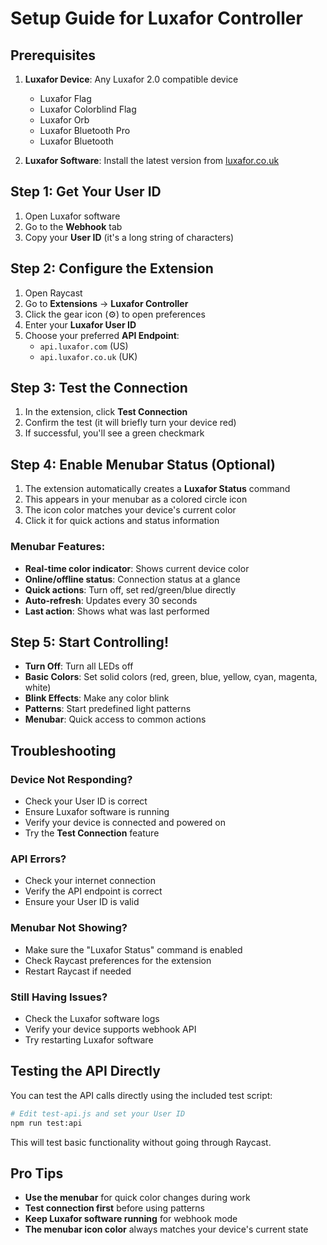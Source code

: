 # Setup Guide for Luxafor Controller

## Prerequisites

1. **Luxafor Device**: Any Luxafor 2.0 compatible device
   - Luxafor Flag
   - Luxafor Colorblind Flag
   - Luxafor Orb
   - Luxafor Bluetooth Pro
   - Luxafor Bluetooth

2. **Luxafor Software**: Install the latest version from [luxafor.co.uk](https://luxafor.co.uk/download/)

## Step 1: Get Your User ID

1. Open Luxafor software
2. Go to the **Webhook** tab
3. Copy your **User ID** (it's a long string of characters)

## Step 2: Configure the Extension

1. Open Raycast
2. Go to **Extensions** → **Luxafor Controller**
3. Click the gear icon (⚙️) to open preferences
4. Enter your **Luxafor User ID**
5. Choose your preferred **API Endpoint**:
   - `api.luxafor.com` (US)
   - `api.luxafor.co.uk` (UK)

## Step 3: Test the Connection

1. In the extension, click **Test Connection**
2. Confirm the test (it will briefly turn your device red)
3. If successful, you'll see a green checkmark

## Step 4: Enable Menubar Status (Optional)

1. The extension automatically creates a **Luxafor Status** command
2. This appears in your menubar as a colored circle icon
3. The icon color matches your device's current color
4. Click it for quick actions and status information

### Menubar Features:
- **Real-time color indicator**: Shows current device color
- **Online/offline status**: Connection status at a glance
- **Quick actions**: Turn off, set red/green/blue directly
- **Auto-refresh**: Updates every 30 seconds
- **Last action**: Shows what was last performed

## Step 5: Start Controlling!

- **Turn Off**: Turn all LEDs off
- **Basic Colors**: Set solid colors (red, green, blue, yellow, cyan, magenta, white)
- **Blink Effects**: Make any color blink
- **Patterns**: Start predefined light patterns
- **Menubar**: Quick access to common actions

## Troubleshooting

### Device Not Responding?
- Check your User ID is correct
- Ensure Luxafor software is running
- Verify your device is connected and powered on
- Try the **Test Connection** feature

### API Errors?
- Check your internet connection
- Verify the API endpoint is correct
- Ensure your User ID is valid

### Menubar Not Showing?
- Make sure the "Luxafor Status" command is enabled
- Check Raycast preferences for the extension
- Restart Raycast if needed

### Still Having Issues?
- Check the Luxafor software logs
- Verify your device supports webhook API
- Try restarting Luxafor software

## Testing the API Directly

You can test the API calls directly using the included test script:

```bash
# Edit test-api.js and set your User ID
npm run test:api
```

This will test basic functionality without going through Raycast.

## Pro Tips

- **Use the menubar** for quick color changes during work
- **Test connection first** before using patterns
- **Keep Luxafor software running** for webhook mode
- **The menubar icon color** always matches your device's current state
